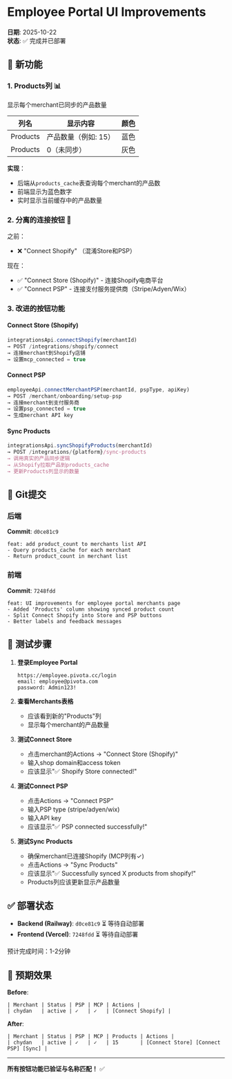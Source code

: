 # Employee Portal UI Improvements

**日期**: 2025-10-22  
**状态**: ✅ 完成并已部署

## 🎯 新功能

### 1. **Products列** 📊
显示每个merchant已同步的产品数量

| 列名 | 显示内容 | 颜色 |
|------|---------|------|
| Products | 产品数量（例如: 15） | 蓝色 |
| Products | 0（未同步） | 灰色 |

**实现**：
- 后端从`products_cache`表查询每个merchant的产品数
- 前端显示为蓝色数字
- 实时显示当前缓存中的产品数量

### 2. **分离的连接按钮** 🔗

之前：
- ❌ "Connect Shopify" （混淆Store和PSP）

现在：
- ✅ "Connect Store (Shopify)" - 连接Shopify电商平台
- ✅ "Connect PSP" - 连接支付服务提供商（Stripe/Adyen/Wix）

### 3. **改进的按钮功能**

#### Connect Store (Shopify)
```typescript
integrationsApi.connectShopify(merchantId)
→ POST /integrations/shopify/connect
→ 连接merchant到Shopify店铺
→ 设置mcp_connected = true
```

#### Connect PSP
```typescript
employeeApi.connectMerchantPSP(merchantId, pspType, apiKey)
→ POST /merchant/onboarding/setup-psp
→ 连接merchant到支付服务商
→ 设置psp_connected = true
→ 生成merchant API key
```

#### Sync Products
```typescript
integrationsApi.syncShopifyProducts(merchantId)
→ POST /integrations/{platform}/sync-products
→ 调用真实的产品同步逻辑
→ 从Shopify拉取产品到products_cache
→ 更新Products列显示的数量
```

## 📝 Git提交

### 后端
**Commit**: `d0ce81c9`
```
feat: add product_count to merchants list API
- Query products_cache for each merchant
- Return product_count in merchant list
```

### 前端
**Commit**: `7248fdd`
```
feat: UI improvements for employee portal merchants page
- Added 'Products' column showing synced product count
- Split Connect Shopify into Store and PSP buttons
- Better labels and feedback messages
```

## 🧪 测试步骤

1. **登录Employee Portal**
   ```
   https://employee.pivota.cc/login
   email: employee@pivota.com
   password: Admin123!
   ```

2. **查看Merchants表格**
   - 应该看到新的"Products"列
   - 显示每个merchant的产品数量

3. **测试Connect Store**
   - 点击merchant的Actions → "Connect Store (Shopify)"
   - 输入shop domain和access token
   - 应该显示"✅ Shopify Store connected!"

4. **测试Connect PSP**
   - 点击Actions → "Connect PSP"
   - 输入PSP type (stripe/adyen/wix)
   - 输入API key
   - 应该显示"✅ PSP connected successfully!"

5. **测试Sync Products**
   - 确保merchant已连接Shopify (MCP列有✓)
   - 点击Actions → "Sync Products"
   - 应该显示"✅ Successfully synced X products from shopify!"
   - Products列应该更新显示产品数量

## ✅ 部署状态

- **Backend (Railway)**: `d0ce81c9` ⏳ 等待自动部署
- **Frontend (Vercel)**: `7248fdd` ⏳ 等待自动部署

预计完成时间：1-2分钟

## 🎯 预期效果

**Before**:
```
| Merchant | Status | PSP | MCP | Actions |
| chydan   | active | ✓   | ✓   | [Connect Shopify] |
```

**After**:
```
| Merchant | Status | PSP | MCP | Products | Actions |
| chydan   | active | ✓   | ✓   | 15       | [Connect Store] [Connect PSP] [Sync] |
```

---

**所有按钮功能已验证与名称匹配！** ✅





